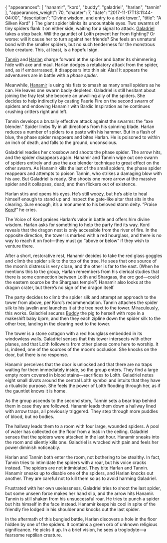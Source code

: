 {
    "appearances": [
        "hanamir",
        "kord",
        "buddy",
        "galadriel",
        "harlan",
        "tannin"
    ],
    "appearances_weight": 70,
    "chapter": 7,
    "date": "2017-11-17T13:11:44-04:00",
    "description": "Divine wisdom, and entry to a dark tower.",
    "title": "A Silken Kord"
}
The giant spider blinks its uncountable eyes. Two swarms of tiny spiders flank it on either side, waiting for a signal to attack. [Galadriel](/characters/galadriel/) takes a step back. Will the gauntlet of Lolth prevent her from fighting? Or worse: will it cause her to turn against her friends? She feels an unnatural bond with the smaller spiders, but no such tenderness for the monstrous blue creature. This, at least, is a hopeful sign.

[Tannin](/characters/tannin/) and [Harlan](/characters/harlan/) charge forward at the spider and batter its shimmering hide with axe and maul. Harlan dodges a retaliatory attack from the spider, and, as if embarrassed, it disappears into thin air. Alas! It appears the adventurers are in battle with a _phase spider_.

Meanwhile, [Hanamir](/characters/hanamir/) is using his fists to smash as many small spiders as he can. He leaves one swarm badly depleted. Galadriel is still hesitant about joining the fray lest she become an unwilling ally of the spiders. She decides to help indirectly by casting Faerie Fire on the second swarm of spiders and endowing Hanamir with Bardic Inspiration as he continues crushing critters right and left.

Tannin develops a brutally effective attack against the swarms: the “axe blender.” Spider limbs fly in all directions from his spinning blade. Harlan reduces a number of spiders to a paste with his hammer. But in a flash of blue, the phase spider reappears and bites Harlan. He is poisoned to within an inch of death, and falls to the ground, unconscious.

Galadriel readies her crossbow and shoots the phase spider. The arrow hits, and the spider disappears again. Hanamir and Tannin wipe out one swarm of spiders entirely and use the axe blender technique to great effect on the other swarm. As Hanamir kills the last of the small spiders, the phase spider reappears and attempts to poison Tannin, who strikes a damaging blow with his axe. But Galadriel is ready. She shoots one more arrow at the massive spider and it collapses, dead, and then flickers out of existence.

Harlan stirs and opens his eyes. He’s still woozy, but he’s able to heal himself enough to stand up and inspect the gate-like altar that sits in the clearing. Sure enough, it’s a monument to his beloved storm deity. “Praise [Kord](/characters/kord/)!” he cries. 

The Voice of Kord praises Harlan’s valor in battle and offers him divine wisdom. Harlan asks for something to help the party find its way. Kord reveals that the dragon nest is only accessible from the river of fire. In the opposite direction, the tower is marked with a red hourglass, and there is no way to reach it on foot—they must go “above or below” if they wish to venture there. 

After a short, restorative rest, Hanamir decides to take the red glass goggles and climb the spider silk to the top of the tree. He sees that one source of the moon’s distress is very close, and the other is far to the east. (When he mentions this to the group, Harlan remembers from his clerical studies that there is some connection between Lolth and Shargaas, the orc god—could the eastern source be the Shargaas temple?) Hanamir also looks at the dragon crater, but there’s no sign of the dragon itself.

The party decides to climb the spider silk and attempt an approach to the tower from above, per Kord’s recommendation. Tannin attaches the spider silk to his javelin and launches it at the tree next to the tower. Miraculously, this works. Galadriel secures [Buddy](/characters/buddy/) the pig to herself with rope in a makeshift baby bjorn, and then they each zipline down the spider silk to the other tree, landing in the clearing next to the tower.

The tower is a stone octagon with a red hourglass embedded in its windowless walls. Galadriel senses that this tower intersects with other planes, and that Lolth followers from other planes come here to worship. It is, indeed, one of the sources of the moon’s occlusion. She knocks on the door, but there is no response.

Hanamir perceives that the door is unlocked and that there are no traps waiting for them immediately inside, so the group enters. They find a large empty room covered in blood stains—sacrifices to Lolth. Galadriel notes eight small divots around the central Lolth symbol and intuits that they have a ritualistic purpose. She feels the power of Lolth flooding through her, as if the gauntlet knows it is home.

As the group ascends to the second story, Tannin sets a bear trap behind them in case they are followed. Hanamir leads them down a hallway lined with arrow traps, all previously triggered. They step through more puddles of blood, but no bodies. 

The hallway leads them to a room with four large, wounded spiders. A pool of water has collected on the floor from a leak in the ceiling. Galadriel senses that the spiders were attacked in the last hour. Hanamir sneaks into the room and silently kills one. Galadriel is wracked with pain and feels her power diminish noticeably.

Harlan and Tannin both enter the room, not bothering to be stealthy. In fact, Tannin tries to intimidate the spiders with a roar, but his voice cracks instead. The spiders are not intimidated. They bite Harlan and Tannin. Hanamir sneaks up to disable one of the spiders, and Harlan knocks out another. They are careful not to kill them so as to avoid harming Galadriel.

Frustrated with her own uselessness, Galadriel tries to shoot the last spider, but some unseen force makes her hand slip, and the arrow hits Hanamir. Tannin is still shaken from his unsuccessful roar. He tries to punch a spider but hits himself in the face instead. Hanamir keeps his cool in spite of the friendly fire lodged in his shoulder and knocks out the last spider.

In the aftermath of this bungled battle, Harlan discovers a hole in the floor hidden by one of the spiders. It contains a green orb of unknown religious significance. He picks it up. In a brief vision, he sees a troglodyte—a fearsome reptilian creature.
